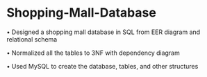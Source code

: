 # Shopping-Mall-Database

• Designed a shopping mall database in SQL from EER diagram and relational schema

• Normalized all the tables to 3NF with dependency diagram

• Used MySQL to create the database, tables, and other structures
